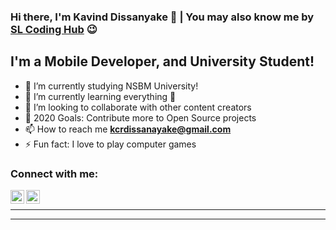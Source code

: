 ### Hi there, I'm Kavind Dissanyake 👋 | You may also know me by [SL Coding Hub] 😉

## I'm a Mobile Developer, and University Student!
- 🔭 I’m currently studying NSBM University!
- 🌱 I’m currently learning everything 🤣
- 👯 I’m looking to collaborate with other content creators
- 🥅 2020 Goals: Contribute more to Open Source projects
- 📫 How to reach me **kcrdissanayake@gmail.com**
- ⚡ Fun fact: I love to play computer games

<!--<p align="left"><img src="https://devicons.github.io/devicon/devicon.git/icons/c/c-original.svg" alt="c" width="20" height="20"/> <img src="https://devicons.github.io/devicon/devicon.git/icons/javascript/javascript-original.svg" alt="javascript" width="20" height="20"/> <img src="https://devicons.github.io/devicon/devicon.git/icons/laravel/laravel-plain-wordmark.svg" alt="laravel" width="20" height="20"/> <img src="https://devicons.github.io/devicon/devicon.git/icons/php/php-original.svg" alt="php" width="20" height="20"/> <img src="https://devicons.github.io/devicon/devicon.git/icons/python/python-original-wordmark.svg" alt="python" width="20" height="20"/> <img src="https://cdn.jsdelivr.net/npm/simple-icons@3.1.0/icons/flutter.svg" alt="flutter" width="20" height="20"/> <img src="https://cdn.jsdelivr.net/npm/simple-icons@3.1.0/icons/dart.svg" alt="dart" width="20" height="20"/></p>-->

### Connect with me:

<!-- [<img align="left" alt="codeSTACKr.com" width="22px" src="https://raw.githubusercontent.com/iconic/open-iconic/master/svg/globe.svg" />][website] -->
[<img align="left" alt="codeSTACKr | YouTube" width="22px" src="https://cdn.jsdelivr.net/npm/simple-icons@v3/icons/youtube.svg" />][youtube]
<!-- [<img align="left" alt="codeSTACKr | Twitter" width="22px" src="https://cdn.jsdelivr.net/npm/simple-icons@v3/icons/twitter.svg" />][twitter] -->
 [<img align="left" alt="codeSTACKr | LinkedIn" width="22px" src="https://cdn.jsdelivr.net/npm/simple-icons@v3/icons/linkedin.svg" />][linkedin]
<!-- [<img align="left" alt="codeSTACKr | Instagram" width="22px" src="https://cdn.jsdelivr.net/npm/simple-icons@v3/icons/instagram.svg" />][instagram] -->


<br />

---

<!--## 📊 Skills-->
<!--START_SECTION:waka-->

<!--[![Top Langs](https://github-readme-stats.vercel.app/api/top-langs/?username=KavinduDissanayake&layout=compact)](https://github.com/KavinduDissanayake/github-readme-stats)-->

<!--END_SECTION:waka-->

<!--<br />-->

<!--### 📺 Latest YouTube Videos-->
<!-- YOUTUBE:START -->

<!-- YOUTUBE:END -->

---

<!-- <img align="left" alt="CreatorGhost's Github Stats" src="https://github-readme-stats.vercel.app/api?username=KavinduDissanayake&show_icons=true&hide_border=true" />-->





[website]: https://freesourcecodelk.blogspot.com

<!-- [twitter]: https://twitter.com/Rathnayaka22700 -->

[youtube]: https://www.youtube.com/channel/UCLugwjhSFrmI6qxOUzwLGbw?view_as=subscriber

<!-- [instagram]: https://www.instagram.com/chathura_sanjaya_rathnayaka -->

 [linkedin]: https://www.linkedin.com/in/kavindu-dissanayake-92a8791b4/ 



[SL Coding Hub]: https://www.youtube.com/channel/UCLugwjhSFrmI6qxOUzwLGbw?view_as=subscriber
